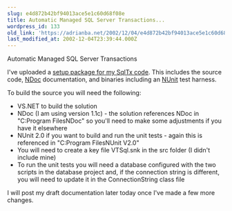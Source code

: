 ```yaml
---
slug: e4d872b42bf94013ace5e1c60d68f08e
title: Automatic Managed SQL Server Transactions...
wordpress_id: 133
old_link: 'https://adrianba.net/2002/12/04/e4d872b42bf94013ace5e1c60d68f08e/'
last_modified_at: 2002-12-04T23:39:44.000Z
---
```


Automatic Managed SQL Server Transactions

I've uploaded a
[
setup package for my SqlTx code](/software/download/VTSqlTx.msi). This includes the source code,
[NDoc](http://ndoc.sf.net/) documentation, and binaries
including an [NUnit](http://nunit.org/) test
harness.

To build the source you will need the following:

  * VS.NET to build the solution
  * NDoc (I am using version 1.1c) - the solution references NDoc
in "C:Program FilesNDoc" so you'll need to make some adjustments
if you have it elsewhere
  * NUnit 2.0 if you want to build and run the unit tests - again
this is referenced in "C:Program FilesNUnit V2.0"
  * You will need to create a key file VTSql.snk in the src folder
(I didn't include mine)
  * To run the unit tests you will need a database configured with
the two scripts in the database project and, if the connection
string is different, you will need to update it in the
ConnectionString class file

I will post my draft documentation later today once I've made a
few more changes.
